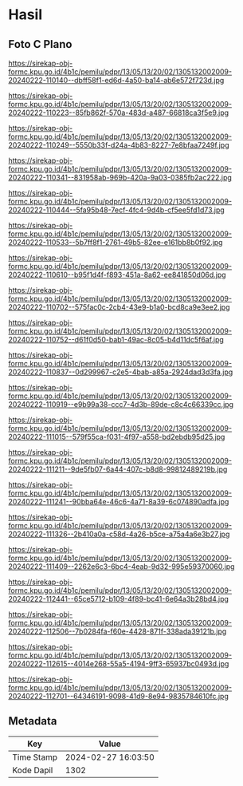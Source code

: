 # Hasil

## Foto C Plano

https://sirekap-obj-formc.kpu.go.id/4b1c/pemilu/pdpr/13/05/13/20/02/1305132002009-20240222-110140--dbff58f1-ed6d-4a50-ba14-ab6e572f723d.jpg

https://sirekap-obj-formc.kpu.go.id/4b1c/pemilu/pdpr/13/05/13/20/02/1305132002009-20240222-110223--85fb862f-570a-483d-a487-66818ca3f5e9.jpg

https://sirekap-obj-formc.kpu.go.id/4b1c/pemilu/pdpr/13/05/13/20/02/1305132002009-20240222-110249--5550b33f-d24a-4b83-8227-7e8bfaa7249f.jpg

https://sirekap-obj-formc.kpu.go.id/4b1c/pemilu/pdpr/13/05/13/20/02/1305132002009-20240222-110341--831958ab-969b-420a-9a03-0385fb2ac222.jpg

https://sirekap-obj-formc.kpu.go.id/4b1c/pemilu/pdpr/13/05/13/20/02/1305132002009-20240222-110444--5fa95b48-7ecf-4fc4-9d4b-cf5ee5fd1d73.jpg

https://sirekap-obj-formc.kpu.go.id/4b1c/pemilu/pdpr/13/05/13/20/02/1305132002009-20240222-110533--5b7ff8f1-2761-49b5-82ee-e161bb8b0f92.jpg

https://sirekap-obj-formc.kpu.go.id/4b1c/pemilu/pdpr/13/05/13/20/02/1305132002009-20240222-110610--b95f1d4f-f893-451a-8a62-ee841850d06d.jpg

https://sirekap-obj-formc.kpu.go.id/4b1c/pemilu/pdpr/13/05/13/20/02/1305132002009-20240222-110702--575fac0c-2cb4-43e9-b1a0-bcd8ca9e3ee2.jpg

https://sirekap-obj-formc.kpu.go.id/4b1c/pemilu/pdpr/13/05/13/20/02/1305132002009-20240222-110752--d61f0d50-bab1-49ac-8c05-b4d11dc5f6af.jpg

https://sirekap-obj-formc.kpu.go.id/4b1c/pemilu/pdpr/13/05/13/20/02/1305132002009-20240222-110837--0d299967-c2e5-4bab-a85a-2924dad3d3fa.jpg

https://sirekap-obj-formc.kpu.go.id/4b1c/pemilu/pdpr/13/05/13/20/02/1305132002009-20240222-110919--e9b99a38-ccc7-4d3b-89de-c8c4c66339cc.jpg

https://sirekap-obj-formc.kpu.go.id/4b1c/pemilu/pdpr/13/05/13/20/02/1305132002009-20240222-111015--579f55ca-f031-4f97-a558-bd2ebdb95d25.jpg

https://sirekap-obj-formc.kpu.go.id/4b1c/pemilu/pdpr/13/05/13/20/02/1305132002009-20240222-111211--9de5fb07-6a44-407c-b8d8-99812489219b.jpg

https://sirekap-obj-formc.kpu.go.id/4b1c/pemilu/pdpr/13/05/13/20/02/1305132002009-20240222-111241--90bba64e-46c6-4a71-8a39-6c074890adfa.jpg

https://sirekap-obj-formc.kpu.go.id/4b1c/pemilu/pdpr/13/05/13/20/02/1305132002009-20240222-111326--2b410a0a-c58d-4a26-b5ce-a75a4a6e3b27.jpg

https://sirekap-obj-formc.kpu.go.id/4b1c/pemilu/pdpr/13/05/13/20/02/1305132002009-20240222-111409--2262e6c3-6bc4-4eab-9d32-995e59370060.jpg

https://sirekap-obj-formc.kpu.go.id/4b1c/pemilu/pdpr/13/05/13/20/02/1305132002009-20240222-112441--65ce5712-b109-4f89-bc41-6e64a3b28bd4.jpg

https://sirekap-obj-formc.kpu.go.id/4b1c/pemilu/pdpr/13/05/13/20/02/1305132002009-20240222-112506--7b0284fa-f60e-4428-871f-338ada39121b.jpg

https://sirekap-obj-formc.kpu.go.id/4b1c/pemilu/pdpr/13/05/13/20/02/1305132002009-20240222-112615--4014e268-55a5-4194-9ff3-65937bc0493d.jpg

https://sirekap-obj-formc.kpu.go.id/4b1c/pemilu/pdpr/13/05/13/20/02/1305132002009-20240222-112701--64346191-9098-41d9-8e94-9835784610fc.jpg


## Metadata

| Key        | Value               |
| ---------- | ------------------- |
| Time Stamp | 2024-02-27 16:03:50 |
| Kode Dapil | 1302                |



